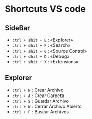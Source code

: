 # Shortcuts VS code

## SideBar

* `ctrl + shit + E` : «Explorer»
* `ctrl + shit + F` : «Search»
* `ctrl + shit + G` : «Source Control»
* `ctrl + shit + D` : «Debug»
* `ctrl + shit + X` : «Extensions»
  
## Explorer

* `ctrl + N` : Crear Archivo
* `ctrl + A` : Crear Carpeta
* `ctrl + S` : Guardar Archivo
* `ctrl + W` : Cerrar Archivo Abierto
* `ctrl + F` : Buscar Archivos
